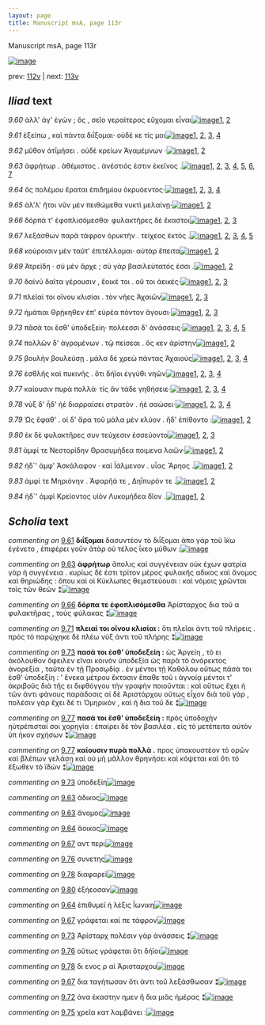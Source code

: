 ```yaml
---
layout: page
title: Manuscript msA, page 113r
---
```


Manuscript msA, page 113r

[![image](http://www.homermultitext.org/iipsrv?OBJ=IIP,1.0&FIF=/project/homer/pyramidal/deepzoom/hmt/vaimg/2017a/VA113RN_0285.tif&WID=100&CVT=JPEG)](http://www.homermultitext.org/ict2/?urn=urn:cite2:hmt:vaimg.2017a:VA113RN_0285)

prev:  [112v](../112v) | next:  [113v](../113v)

## *Iliad* text

*9.60* <a id="9.60"/> ἀλλ' άγ' ἐγὼν ; ὃς , σεῖο γεραίτερος εὔχομαι εἶναι[![image](http://www.homermultitext.org/iipsrv?OBJ=IIP,1.0&FIF=/project/homer/pyramidal/deepzoom/hmt/vaimg/2017a/VA113RN_0285.tif&RGN=0.1982,0.2239,0.4044,0.0316&WID=1000&CVT=JPEG)](http://www.homermultitext.org/ict2/?urn=urn:cite2:hmt:vaimg.2017a:VA113RN_0285@0.1982,0.2239,0.4044,0.0316)[1](#msA_9.667), [2](#msA_9.1)

*9.61* <a id="9.61"/> ἐξείπω , καὶ πάντα διΐξομαι· οὐδέ κε τίς μοι[![image](http://www.homermultitext.org/iipsrv?OBJ=IIP,1.0&FIF=/project/homer/pyramidal/deepzoom/hmt/vaimg/2017a/VA113RN_0285.tif&RGN=0.1972,0.2502,0.4034,0.0263&WID=1000&CVT=JPEG)](http://www.homermultitext.org/ict2/?urn=urn:cite2:hmt:vaimg.2017a:VA113RN_0285@0.1972,0.2502,0.4034,0.0263)[1](#msA_9.667), [2](#msA_9.80), [3](#msAint_9.92), [4](#msA_9.1)

*9.62* <a id="9.62"/> μῦθον ἀτῑμήσει . οὐδὲ κρείων Ἀγαμέμνων ·[![image](http://www.homermultitext.org/iipsrv?OBJ=IIP,1.0&FIF=/project/homer/pyramidal/deepzoom/hmt/vaimg/2017a/VA113RN_0285.tif&RGN=0.1942,0.2735,0.4024,0.0218&WID=1000&CVT=JPEG)](http://www.homermultitext.org/ict2/?urn=urn:cite2:hmt:vaimg.2017a:VA113RN_0285@0.1942,0.2735,0.4024,0.0218)[1](#msA_9.667), [2](#msA_9.1)

*9.63* <a id="9.63"/> ἀφρήτωρ . ἀθέμιστος . ἀνέστιός ἐστιν ἐκεῖνος .[![image](http://www.homermultitext.org/iipsrv?OBJ=IIP,1.0&FIF=/project/homer/pyramidal/deepzoom/hmt/vaimg/2017a/VA113RN_0285.tif&RGN=0.1942,0.2885,0.4024,0.0218&WID=1000&CVT=JPEG)](http://www.homermultitext.org/ict2/?urn=urn:cite2:hmt:vaimg.2017a:VA113RN_0285@0.1942,0.2885,0.4024,0.0218)[1](#msA_9.667), [2](#msAil_9.99), [3](#msA_9.81), [4](#msAint_9.93), [5](#msAil_9.98), [6](#msA_9.1), [7](#msAil_9.79)

*9.64* <a id="9.64"/> ὃς πολέμου ἔραται ἐπιδημίου ὀκρυόεντος·[![image](http://www.homermultitext.org/iipsrv?OBJ=IIP,1.0&FIF=/project/homer/pyramidal/deepzoom/hmt/vaimg/2017a/VA113RN_0285.tif&RGN=0.1962,0.308,0.4024,0.0218&WID=1000&CVT=JPEG)](http://www.homermultitext.org/ict2/?urn=urn:cite2:hmt:vaimg.2017a:VA113RN_0285@0.1962,0.308,0.4024,0.0218)[1](#msA_9.667), [2](#msAil_9.100), [3](#msAim_9.87), [4](#msA_9.1)

*9.65* <a id="9.65"/> ἀλ'λ' ἤτοι νῦν μὲν πειθώμεθα νυκτὶ μελαίνῃ·[![image](http://www.homermultitext.org/iipsrv?OBJ=IIP,1.0&FIF=/project/homer/pyramidal/deepzoom/hmt/vaimg/2017a/VA113RN_0285.tif&RGN=0.1932,0.3276,0.4164,0.024&WID=1000&CVT=JPEG)](http://www.homermultitext.org/ict2/?urn=urn:cite2:hmt:vaimg.2017a:VA113RN_0285@0.1932,0.3276,0.4164,0.024)[1](#msA_9.667), [2](#msA_9.1)

*9.66* <a id="9.66"/> δόρπά τ' ἐφοπλισόμεσθα· φυλακτῆρες δὲ ἕκαστοι[![image](http://www.homermultitext.org/iipsrv?OBJ=IIP,1.0&FIF=/project/homer/pyramidal/deepzoom/hmt/vaimg/2017a/VA113RN_0285.tif&RGN=0.1822,0.3464,0.4525,0.027&WID=1000&CVT=JPEG)](http://www.homermultitext.org/ict2/?urn=urn:cite2:hmt:vaimg.2017a:VA113RN_0285@0.1822,0.3464,0.4525,0.027)[1](#msA_9.667), [2](#msA_9.1), [3](#msA_9.690)

*9.67* <a id="9.67"/> λεξάσθων παρὰ τάφρον ὀρυκτὴν . τείχεος ἐκτός .[![image](http://www.homermultitext.org/iipsrv?OBJ=IIP,1.0&FIF=/project/homer/pyramidal/deepzoom/hmt/vaimg/2017a/VA113RN_0285.tif&RGN=0.1782,0.3636,0.4525,0.027&WID=1000&CVT=JPEG)](http://www.homermultitext.org/ict2/?urn=urn:cite2:hmt:vaimg.2017a:VA113RN_0285@0.1782,0.3636,0.4525,0.027)[1](#msA_9.667), [2](#msAim_9.88), [3](#msAint_9.94), [4](#msAil_9.101), [5](#msA_9.1)

*9.68* <a id="9.68"/> κούροισιν μὲν ταῦτ' ἐπιτέλλομαι· αὐτὰρ ἔπειτα[![image](http://www.homermultitext.org/iipsrv?OBJ=IIP,1.0&FIF=/project/homer/pyramidal/deepzoom/hmt/vaimg/2017a/VA113RN_0285.tif&RGN=0.1862,0.3862,0.4354,0.0225&WID=1000&CVT=JPEG)](http://www.homermultitext.org/ict2/?urn=urn:cite2:hmt:vaimg.2017a:VA113RN_0285@0.1862,0.3862,0.4354,0.0225)[1](#msA_9.667), [2](#msA_9.1)

*9.69* <a id="9.69"/> Ἀτρείδη · σὺ μὲν ἄρχε ; σὺ γὰρ βασιλεύτατός ἐσσι .[![image](http://www.homermultitext.org/iipsrv?OBJ=IIP,1.0&FIF=/project/homer/pyramidal/deepzoom/hmt/vaimg/2017a/VA113RN_0285.tif&RGN=0.1832,0.4057,0.4354,0.0225&WID=1000&CVT=JPEG)](http://www.homermultitext.org/ict2/?urn=urn:cite2:hmt:vaimg.2017a:VA113RN_0285@0.1832,0.4057,0.4354,0.0225)[1](#msA_9.667), [2](#msA_9.1)

*9.70* <a id="9.70"/> δαίνῡ δαῖτα γέρουσιν , ἔοικέ τοι . οὔ τοι ἀεικές·[![image](http://www.homermultitext.org/iipsrv?OBJ=IIP,1.0&FIF=/project/homer/pyramidal/deepzoom/hmt/vaimg/2017a/VA113RN_0285.tif&RGN=0.1812,0.4222,0.4354,0.0225&WID=1000&CVT=JPEG)](http://www.homermultitext.org/ict2/?urn=urn:cite2:hmt:vaimg.2017a:VA113RN_0285@0.1812,0.4222,0.4354,0.0225)[1](#msA_9.82), [2](#msA_9.667), [3](#msA_9.1)

*9.71* <a id="9.71"/> πλεῖαί τοι οἴνου κλισίαι . τὸν νῆες Ἀχαιῶν[![image](http://www.homermultitext.org/iipsrv?OBJ=IIP,1.0&FIF=/project/homer/pyramidal/deepzoom/hmt/vaimg/2017a/VA113RN_0285.tif&RGN=0.1772,0.4433,0.4354,0.0225&WID=1000&CVT=JPEG)](http://www.homermultitext.org/ict2/?urn=urn:cite2:hmt:vaimg.2017a:VA113RN_0285@0.1772,0.4433,0.4354,0.0225)[1](#msA_9.667), [2](#msA_9.83), [3](#msA_9.1)

*9.72* <a id="9.72"/> ἠμάτιαι Θρῄκηθεν ἐπ' εὐρέα πόντον ἄγουσι·[![image](http://www.homermultitext.org/iipsrv?OBJ=IIP,1.0&FIF=/project/homer/pyramidal/deepzoom/hmt/vaimg/2017a/VA113RN_0285.tif&RGN=0.1772,0.4621,0.4354,0.0225&WID=1000&CVT=JPEG)](http://www.homermultitext.org/ict2/?urn=urn:cite2:hmt:vaimg.2017a:VA113RN_0285@0.1772,0.4621,0.4354,0.0225)[1](#msA_9.667), [2](#msAint_9.95), [3](#msA_9.1)

*9.73* <a id="9.73"/> πᾶσά τοι ἔσθ' ὑποδεξείη· πολέεσσι δ' ἀνάσσεις·[![image](http://www.homermultitext.org/iipsrv?OBJ=IIP,1.0&FIF=/project/homer/pyramidal/deepzoom/hmt/vaimg/2017a/VA113RN_0285.tif&RGN=0.1772,0.4801,0.4164,0.021&WID=1000&CVT=JPEG)](http://www.homermultitext.org/ict2/?urn=urn:cite2:hmt:vaimg.2017a:VA113RN_0285@0.1772,0.4801,0.4164,0.021)[1](#msA_9.667), [2](#msAim_9.89), [3](#msA_9.84), [4](#msAext_9.97), [5](#msA_9.1)

*9.74* <a id="9.74"/> πολλῶν δ' ἀγρομένων . τῷ πείσεαι . ὅς κεν ἀρίστην[![image](http://www.homermultitext.org/iipsrv?OBJ=IIP,1.0&FIF=/project/homer/pyramidal/deepzoom/hmt/vaimg/2017a/VA113RN_0285.tif&RGN=0.1772,0.4981,0.4334,0.024&WID=1000&CVT=JPEG)](http://www.homermultitext.org/ict2/?urn=urn:cite2:hmt:vaimg.2017a:VA113RN_0285@0.1772,0.4981,0.4334,0.024)[1](#msA_9.667), [2](#msA_9.1)

*9.75* <a id="9.75"/> βουλὴν βουλεύσῃ . μάλα δὲ χρεὼ πάντας Ἀχαιοὺς[![image](http://www.homermultitext.org/iipsrv?OBJ=IIP,1.0&FIF=/project/homer/pyramidal/deepzoom/hmt/vaimg/2017a/VA113RN_0285.tif&RGN=0.1832,0.5154,0.4334,0.0248&WID=1000&CVT=JPEG)](http://www.homermultitext.org/ict2/?urn=urn:cite2:hmt:vaimg.2017a:VA113RN_0285@0.1832,0.5154,0.4334,0.0248)[1](#msA_9.667), [2](#msAint_9.96), [3](#msA_9.1), [4](#msAil_9.102)

*9.76* <a id="9.76"/> ἐσθλῆς καὶ πυκινῆς . ὅτι δήϊοι ἐγγύθι νηῶν[![image](http://www.homermultitext.org/iipsrv?OBJ=IIP,1.0&FIF=/project/homer/pyramidal/deepzoom/hmt/vaimg/2017a/VA113RN_0285.tif&RGN=0.1822,0.5372,0.3954,0.0255&WID=1000&CVT=JPEG)](http://www.homermultitext.org/ict2/?urn=urn:cite2:hmt:vaimg.2017a:VA113RN_0285@0.1822,0.5372,0.3954,0.0255)[1](#msA_9.667), [2](#msAim_9.90), [3](#msAil_9.103), [4](#msA_9.1)

*9.77* <a id="9.77"/> καίουσιν πυρὰ πολλά· τίς ἂν τάδε γηθήσειε·[![image](http://www.homermultitext.org/iipsrv?OBJ=IIP,1.0&FIF=/project/homer/pyramidal/deepzoom/hmt/vaimg/2017a/VA113RN_0285.tif&RGN=0.1752,0.5545,0.4064,0.0263&WID=1000&CVT=JPEG)](http://www.homermultitext.org/ict2/?urn=urn:cite2:hmt:vaimg.2017a:VA113RN_0285@0.1752,0.5545,0.4064,0.0263)[1](#msA_9.667), [2](#msA_9.85), [3](#msA_9.86), [4](#msA_9.1)

*9.78* <a id="9.78"/> νὺξ δ' ἧδ' ἠὲ διαρραίσει στρατὸν . ἠὲ σαώσει·[![image](http://www.homermultitext.org/iipsrv?OBJ=IIP,1.0&FIF=/project/homer/pyramidal/deepzoom/hmt/vaimg/2017a/VA113RN_0285.tif&RGN=0.1772,0.5733,0.4114,0.0285&WID=1000&CVT=JPEG)](http://www.homermultitext.org/ict2/?urn=urn:cite2:hmt:vaimg.2017a:VA113RN_0285@0.1772,0.5733,0.4114,0.0285)[1](#msA_9.667), [2](#msAim_9.91), [3](#msAil_9.104), [4](#msA_9.1)

*9.79* <a id="9.79"/> Ὡς ἔφαθ' . οἱ δ' ἄρα τοῦ μάλα μὲν κλύον . ἢδ' ἐπίθοντο :[![image](http://www.homermultitext.org/iipsrv?OBJ=IIP,1.0&FIF=/project/homer/pyramidal/deepzoom/hmt/vaimg/2017a/VA113RN_0285.tif&RGN=0.1702,0.5958,0.4705,0.0218&WID=1000&CVT=JPEG)](http://www.homermultitext.org/ict2/?urn=urn:cite2:hmt:vaimg.2017a:VA113RN_0285@0.1702,0.5958,0.4705,0.0218)[1](#msA_9.667), [2](#msA_9.1)

*9.80* <a id="9.80"/> ἐκ δὲ φυλακτῆρες συν τεύχεσιν ἐσσεύοντο[![image](http://www.homermultitext.org/iipsrv?OBJ=IIP,1.0&FIF=/project/homer/pyramidal/deepzoom/hmt/vaimg/2017a/VA113RN_0285.tif&RGN=0.1822,0.6138,0.3714,0.024&WID=1000&CVT=JPEG)](http://www.homermultitext.org/ict2/?urn=urn:cite2:hmt:vaimg.2017a:VA113RN_0285@0.1822,0.6138,0.3714,0.024)[1](#msA_9.667), [2](#msAil_9.105), [3](#msA_9.1)

*9.81* <a id="9.81"/> ἀμφί τε Νεστορίδην Θρασυμήδεα ποιμενα λαῶν·[![image](http://www.homermultitext.org/iipsrv?OBJ=IIP,1.0&FIF=/project/homer/pyramidal/deepzoom/hmt/vaimg/2017a/VA113RN_0285.tif&RGN=0.1812,0.6334,0.4364,0.0278&WID=1000&CVT=JPEG)](http://www.homermultitext.org/ict2/?urn=urn:cite2:hmt:vaimg.2017a:VA113RN_0285@0.1812,0.6334,0.4364,0.0278)[1](#msA_9.667), [2](#msA_9.1)

*9.82* <a id="9.82"/> ἠδ`' ἀμφ' Ἀσκάλαφον · καὶ Ϊάλμενον . υἷας Ἄρηος .[![image](http://www.homermultitext.org/iipsrv?OBJ=IIP,1.0&FIF=/project/homer/pyramidal/deepzoom/hmt/vaimg/2017a/VA113RN_0285.tif&RGN=0.1812,0.6529,0.4384,0.0225&WID=1000&CVT=JPEG)](http://www.homermultitext.org/ict2/?urn=urn:cite2:hmt:vaimg.2017a:VA113RN_0285@0.1812,0.6529,0.4384,0.0225)[1](#msA_9.667), [2](#msA_9.1)

*9.83* <a id="9.83"/> ἀμφί τε Μηριόνην . Ἀφαρῆά τε , Δηΐπυρόν τε .[![image](http://www.homermultitext.org/iipsrv?OBJ=IIP,1.0&FIF=/project/homer/pyramidal/deepzoom/hmt/vaimg/2017a/VA113RN_0285.tif&RGN=0.1782,0.6717,0.4094,0.024&WID=1000&CVT=JPEG)](http://www.homermultitext.org/ict2/?urn=urn:cite2:hmt:vaimg.2017a:VA113RN_0285@0.1782,0.6717,0.4094,0.024)[1](#msA_9.667), [2](#msA_9.1)

*9.84* <a id="9.84"/> ἠδ`' ἀμφὶ Κρείοντος υἱὸν Λυκομήδεα δῖον .[![image](http://www.homermultitext.org/iipsrv?OBJ=IIP,1.0&FIF=/project/homer/pyramidal/deepzoom/hmt/vaimg/2017a/VA113RN_0285.tif&RGN=0.1812,0.689,0.3974,0.0278&WID=1000&CVT=JPEG)](http://www.homermultitext.org/ict2/?urn=urn:cite2:hmt:vaimg.2017a:VA113RN_0285@0.1812,0.689,0.3974,0.0278)[1](#msA_9.667), [2](#msA_9.1)

## *Scholia* text

*commenting on* [9.61](#9.61)  <a id="msA_9.80"/> **διΐξομαι** δασυντέον τὸ διΐξομαι ἀπο γὰρ τοῦ ἴ̈κω ἐγένετο , ἐπιφέρει γοῦν ἀτὰρ οὐ τέλος ΐκεο μύθων :[![image](http://www.homermultitext.org/iipsrv?OBJ=IIP,1.0&FIF=/project/homer/pyramidal/deepzoom/hmt/vaimg/2017a/VA113RN_0285.tif&RGN=0.1972,0.1171,0.6113,0.0473&WID=1000&CVT=JPEG)](http://www.homermultitext.org/ict2/?urn=urn:cite2:hmt:vaimg.2017a:VA113RN_0285@0.1972,0.1171,0.6113,0.0473)

*commenting on* [9.63](#9.63)  <a id="msA_9.81"/> **ἀφρήτωρ** ἄπολις καὶ συγγένειαν οὐκ έχων φατρία γὰρ ἡ συγγένεια . κυρίως δέ ἐστι τρίτον μέρος φυλακῆς αδικος καὶ ἄνομος καὶ θηριώδης : ὅπου καὶ οἱ Κύκλωπες θεμιστεύουσι : καὶ νόμοις χρῶνται τοῖς τῶν θεῶν ⁑[![image](http://www.homermultitext.org/iipsrv?OBJ=IIP,1.0&FIF=/project/homer/pyramidal/deepzoom/hmt/vaimg/2017a/VA113RN_0285.tif&RGN=0.2122,0.1345,0.5996,0.0301&WID=1000&CVT=JPEG)](http://www.homermultitext.org/ict2/?urn=urn:cite2:hmt:vaimg.2017a:VA113RN_0285@0.2122,0.1345,0.5996,0.0301)

*commenting on* [9.66](#9.66)  <a id="msA_9.690"/> **δόρπα τε ἐφοπλισόμεσθα** Ἀρίσταρχος δια τοῦ α φυλακτῆρας , τοὺς φύλακας ⁑[![image](http://www.homermultitext.org/iipsrv?OBJ=IIP,1.0&FIF=/project/homer/pyramidal/deepzoom/hmt/vaimg/2017a/VA113RN_0285.tif&RGN=0.186,0.1561,0.3909,0.0378&WID=1000&CVT=JPEG)](http://www.homermultitext.org/ict2/?urn=urn:cite2:hmt:vaimg.2017a:VA113RN_0285@0.186,0.1561,0.3909,0.0378)

*commenting on* [9.71](#9.71)  <a id="msA_9.83"/> **πλειαί τοι οἴνου κλισίαι :** ὅτι πλεῖαι ἀντι τοῦ πλήρεις . πρὸς τὸ παρῴχηκε δὲ πλέω νὺξ ἀντι τοῦ πλήρης ⁑[![image](http://www.homermultitext.org/iipsrv?OBJ=IIP,1.0&FIF=/project/homer/pyramidal/deepzoom/hmt/vaimg/2017a/VA113RN_0285.tif&RGN=0.611,0.4627,0.2191,0.0391&WID=1000&CVT=JPEG)](http://www.homermultitext.org/ict2/?urn=urn:cite2:hmt:vaimg.2017a:VA113RN_0285@0.611,0.4627,0.2191,0.0391)

*commenting on* [9.73](#9.73)  <a id="msA_9.84"/> **πασά τοι ἐσθ' ὑποδεξείη :** ὡς Ἀργείη , τὸ ει ἀκόλουθον ὄφειλεν εῖναι κοινὸν ὑποδεξία ὡς παρὰ τὸ ἀνόρεκτος ἀνορεξία , ταῦτα ἐν τῇ Προσῳδίᾳ . ἐν μέντοι τῇ Καθόλου οὕτως πᾶσά τοι ἐσθ' ὑποδεξίη : ' ἕνεκα μέτρου ἔκτασιν ἔπαθε τοῦ ι ἀγνοίᾳ μέντοι τ' ἀκριβοῦς διὰ τῆς ει διφθόγγου τὴν γραφὴν ποιοῦνται : καὶ οὕτως ἔχει ἡ τῶν ἀντι φάνους παράδοσις αἱ δὲ Ἀριστάρχου οὕτως εἶχον διὰ τοῦ γάρ , πολέσιν γὰρ ἔχει δέ τι Ὁμηρικὸν , καὶ ἡ δια τοῦ δε ⁑[![image](http://www.homermultitext.org/iipsrv?OBJ=IIP,1.0&FIF=/project/homer/pyramidal/deepzoom/hmt/vaimg/2017a/VA113RN_0285.tif&RGN=0.6197,0.4984,0.2076,0.1647&WID=1000&CVT=JPEG)](http://www.homermultitext.org/ict2/?urn=urn:cite2:hmt:vaimg.2017a:VA113RN_0285@0.6197,0.4984,0.2076,0.1647)

*commenting on* [9.77](#9.77)  <a id="msA_9.85"/> **πασά τοι ἔσθ' ὑποδεξείη :** πρὸς ὑποδοχὴν ηὐτρέπισταί σοι χορηγία : ἐπαίρει δὲ τὸν βασιλέα . εἰς τὸ μετέπειτα αὐτὸν ὑπ ήκον σχήσων ⁑[![image](http://www.homermultitext.org/iipsrv?OBJ=IIP,1.0&FIF=/project/homer/pyramidal/deepzoom/hmt/vaimg/2017a/VA113RN_0285.tif&RGN=0.6194,0.6615,0.2024,0.0464&WID=1000&CVT=JPEG)](http://www.homermultitext.org/ict2/?urn=urn:cite2:hmt:vaimg.2017a:VA113RN_0285@0.6194,0.6615,0.2024,0.0464)

*commenting on* [9.77](#9.77)  <a id="msA_9.86"/> **καίουσιν πυρὰ πολλὰ .** προς ὑπακουστέον τὸ ορῶν καὶ βλέπων γελάση καὶ οὐ μὴ μᾶλλον θρηνήσει καὶ κόψεται καὶ ὅτι τὸ ἔξωθεν τὸ ϊδών ⁑[![image](http://www.homermultitext.org/iipsrv?OBJ=IIP,1.0&FIF=/project/homer/pyramidal/deepzoom/hmt/vaimg/2017a/VA113RN_0285.tif&RGN=0.6078,0.7066,0.2067,0.0512&WID=1000&CVT=JPEG)](http://www.homermultitext.org/ict2/?urn=urn:cite2:hmt:vaimg.2017a:VA113RN_0285@0.6078,0.7066,0.2067,0.0512)

*commenting on* [9.73](#9.73)  <a id="msAext_9.97.comment"/> ὑποδεξίη[![image](http://www.homermultitext.org/iipsrv?OBJ=IIP,1.0&FIF=/project/homer/pyramidal/deepzoom/hmt/vaimg/2017a/VA113RN_0285.tif&RGN=0.8529,0.4869,0.0561,0.0218&WID=1000&CVT=JPEG)](http://www.homermultitext.org/ict2/?urn=urn:cite2:hmt:vaimg.2017a:VA113RN_0285@0.8529,0.4869,0.0561,0.0218)

*commenting on* [9.63](#9.63)  <a id="msAil_9.98.comment"/> ἀδικος[![image](http://www.homermultitext.org/iipsrv?OBJ=IIP,1.0&FIF=/project/homer/pyramidal/deepzoom/hmt/vaimg/2017a/VA113RN_0285.tif&RGN=0.3077,0.2852,0.0219,0.0085&WID=1000&CVT=JPEG)](http://www.homermultitext.org/ict2/?urn=urn:cite2:hmt:vaimg.2017a:VA113RN_0285@0.3077,0.2852,0.0219,0.0085)

*commenting on* [9.63](#9.63)  <a id="msAil_9.99.comment"/> ἄνομος[![image](http://www.homermultitext.org/iipsrv?OBJ=IIP,1.0&FIF=/project/homer/pyramidal/deepzoom/hmt/vaimg/2017a/VA113RN_0285.tif&RGN=0.3374,0.2875,0.0269,0.009&WID=1000&CVT=JPEG)](http://www.homermultitext.org/ict2/?urn=urn:cite2:hmt:vaimg.2017a:VA113RN_0285@0.3374,0.2875,0.0269,0.009)

*commenting on* [9.64](#9.64)  <a id="msAil_9.100.comment"/> ἄοικος[![image](http://www.homermultitext.org/iipsrv?OBJ=IIP,1.0&FIF=/project/homer/pyramidal/deepzoom/hmt/vaimg/2017a/VA113RN_0285.tif&RGN=0.4152,0.288,0.0218,0.0083&WID=1000&CVT=JPEG)](http://www.homermultitext.org/ict2/?urn=urn:cite2:hmt:vaimg.2017a:VA113RN_0285@0.4152,0.288,0.0218,0.0083)

*commenting on* [9.67](#9.67)  <a id="msAil_9.101.comment"/> αντ περι[![image](http://www.homermultitext.org/iipsrv?OBJ=IIP,1.0&FIF=/project/homer/pyramidal/deepzoom/hmt/vaimg/2017a/VA113RN_0285.tif&RGN=0.3579,0.3659,0.026,0.0092&WID=1000&CVT=JPEG)](http://www.homermultitext.org/ict2/?urn=urn:cite2:hmt:vaimg.2017a:VA113RN_0285@0.3579,0.3659,0.026,0.0092)

*commenting on* [9.76](#9.76)  <a id="msAil_9.103.comment"/> συνετης[![image](http://www.homermultitext.org/iipsrv?OBJ=IIP,1.0&FIF=/project/homer/pyramidal/deepzoom/hmt/vaimg/2017a/VA113RN_0285.tif&RGN=0.3153,0.5349,0.033,0.0135&WID=1000&CVT=JPEG)](http://www.homermultitext.org/ict2/?urn=urn:cite2:hmt:vaimg.2017a:VA113RN_0285@0.3153,0.5349,0.033,0.0135)

*commenting on* [9.78](#9.78)  <a id="msAil_9.104.comment"/> διαφαρεῖ[![image](http://www.homermultitext.org/iipsrv?OBJ=IIP,1.0&FIF=/project/homer/pyramidal/deepzoom/hmt/vaimg/2017a/VA113RN_0285.tif&RGN=0.3536,0.5749,0.0299,0.0107&WID=1000&CVT=JPEG)](http://www.homermultitext.org/ict2/?urn=urn:cite2:hmt:vaimg.2017a:VA113RN_0285@0.3536,0.5749,0.0299,0.0107)

*commenting on* [9.80](#9.80)  <a id="msAil_9.105.comment"/> ἐξήεοσαν[![image](http://www.homermultitext.org/iipsrv?OBJ=IIP,1.0&FIF=/project/homer/pyramidal/deepzoom/hmt/vaimg/2017a/VA113RN_0285.tif&RGN=0.5102,0.6158,0.0468,0.0095&WID=1000&CVT=JPEG)](http://www.homermultitext.org/ict2/?urn=urn:cite2:hmt:vaimg.2017a:VA113RN_0285@0.5102,0.6158,0.0468,0.0095)

*commenting on* [9.64](#9.64)  <a id="msAim_9.87.comment"/> ἐπιθυμεῖ ἡ λέξις Ϊωνικη[![image](http://www.homermultitext.org/iipsrv?OBJ=IIP,1.0&FIF=/project/homer/pyramidal/deepzoom/hmt/vaimg/2017a/VA113RN_0285.tif&RGN=0.6051,0.3066,0.1145,0.0198&WID=1000&CVT=JPEG)](http://www.homermultitext.org/ict2/?urn=urn:cite2:hmt:vaimg.2017a:VA113RN_0285@0.6051,0.3066,0.1145,0.0198)

*commenting on* [9.67](#9.67)  <a id="msAim_9.88.comment"/> γράφεται καὶ πε τάφρον[![image](http://www.homermultitext.org/iipsrv?OBJ=IIP,1.0&FIF=/project/homer/pyramidal/deepzoom/hmt/vaimg/2017a/VA113RN_0285.tif&RGN=0.6253,0.3724,0.0613,0.0141&WID=1000&CVT=JPEG)](http://www.homermultitext.org/ict2/?urn=urn:cite2:hmt:vaimg.2017a:VA113RN_0285@0.6253,0.3724,0.0613,0.0141)

*commenting on* [9.73](#9.73)  <a id="msAim_9.89.comment"/> Ἀρίσταρχ πολέσιν γὰρ ἀνάσσεις ⁑[![image](http://www.homermultitext.org/iipsrv?OBJ=IIP,1.0&FIF=/project/homer/pyramidal/deepzoom/hmt/vaimg/2017a/VA113RN_0285.tif&RGN=0.5839,0.4768,0.0393,0.0284&WID=1000&CVT=JPEG)](http://www.homermultitext.org/ict2/?urn=urn:cite2:hmt:vaimg.2017a:VA113RN_0285@0.5839,0.4768,0.0393,0.0284)

*commenting on* [9.76](#9.76)  <a id="msAim_9.90.comment"/> οὕτως γράφεται ὅτι δήϊοι[![image](http://www.homermultitext.org/iipsrv?OBJ=IIP,1.0&FIF=/project/homer/pyramidal/deepzoom/hmt/vaimg/2017a/VA113RN_0285.tif&RGN=0.566,0.5465,0.0528,0.0165&WID=1000&CVT=JPEG)](http://www.homermultitext.org/ict2/?urn=urn:cite2:hmt:vaimg.2017a:VA113RN_0285@0.566,0.5465,0.0528,0.0165)

*commenting on* [9.78](#9.78)  <a id="msAim_9.91.comment"/> δι ενος ρ αἱ Ἀρισταρχου[![image](http://www.homermultitext.org/iipsrv?OBJ=IIP,1.0&FIF=/project/homer/pyramidal/deepzoom/hmt/vaimg/2017a/VA113RN_0285.tif&RGN=0.5829,0.5796,0.0559,0.0187&WID=1000&CVT=JPEG)](http://www.homermultitext.org/ict2/?urn=urn:cite2:hmt:vaimg.2017a:VA113RN_0285@0.5829,0.5796,0.0559,0.0187)

*commenting on* [9.67](#9.67)  <a id="msAint_9.94.comment"/> δια ταγήτωσαν ὅτι ἀντι τοῦ λεξάσθωσαν ⁑[![image](http://www.homermultitext.org/iipsrv?OBJ=IIP,1.0&FIF=/project/homer/pyramidal/deepzoom/hmt/vaimg/2017a/VA113RN_0285.tif&RGN=0.1313,0.3582,0.059,0.0357&WID=1000&CVT=JPEG)](http://www.homermultitext.org/ict2/?urn=urn:cite2:hmt:vaimg.2017a:VA113RN_0285@0.1313,0.3582,0.059,0.0357)

*commenting on* [9.72](#9.72)  <a id="msAint_9.95.comment"/> ἀνα ἑκαστην ημεν ἢ δια μιᾶς ἡμέρας ⁑[![image](http://www.homermultitext.org/iipsrv?OBJ=IIP,1.0&FIF=/project/homer/pyramidal/deepzoom/hmt/vaimg/2017a/VA113RN_0285.tif&RGN=0.1229,0.462,0.059,0.0357&WID=1000&CVT=JPEG)](http://www.homermultitext.org/ict2/?urn=urn:cite2:hmt:vaimg.2017a:VA113RN_0285@0.1229,0.462,0.059,0.0357)

*commenting on* [9.75](#9.75)  <a id="msAint_9.96.comment"/> χρεῖα κατ λαμβάνει :[![image](http://www.homermultitext.org/iipsrv?OBJ=IIP,1.0&FIF=/project/homer/pyramidal/deepzoom/hmt/vaimg/2017a/VA113RN_0285.tif&RGN=0.1238,0.5217,0.0509,0.0206&WID=1000&CVT=JPEG)](http://www.homermultitext.org/ict2/?urn=urn:cite2:hmt:vaimg.2017a:VA113RN_0285@0.1238,0.5217,0.0509,0.0206)